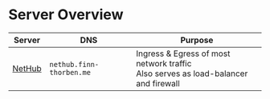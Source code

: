# Server Overview

| Server                                                                             | DNS                      | Purpose                                                                                |
|------------------------------------------------------------------------------------|--------------------------|----------------------------------------------------------------------------------------|
| [NetHub](https://console.hetzner.cloud/projects/1461749/servers/29521224/overview) | `nethub.finn-thorben.me` | Ingress & Egress of most network traffic<br/>Also serves as load-balancer and firewall |
